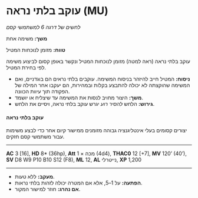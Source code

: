 # עוקב בלתי נראה (MU)

*לחשים של דרגה 6 למשתמשי קסם*

**משך:** משימה אחת

**טווח:** מזומן לנוכחות המטיל

עוקב בלתי נראה (ראה למטה) מזומן לנוכחות המטיל ונקשר באופן קסום לביצוע משימה לפי בחירת המטיל.

- **ניסוח:** המטיל חייב להיזהר בניסוח המשימה. עוקבים בלתי נראים הם בוגדניים, ואם המשימה שהוקצתה לא יכולה להתבצע בקלות ובמהירות, הם יעקבו אחר המילה של הפקודה תוך עיוות הכוונה.
- **משך:** היצור מחויב לנסות את המשימה עד שיצליח או יושמד.
- **גירוש:** הלחש *להסיר רוע* יגרש עוקב בלתי נראה, ויסיים את הלחש.

#### עוקב בלתי נראה

יצורים קסומים בעלי אינטליגנציה גבוהה מזומנים ממישור קיום אחר כדי לבצע משימות עבור משתמשי קסם חזקים.

------

**AC** 3 [16], **HD** 8* (36hp), **Att** 1 × מכה (4d4), **THAC0** 12 [+7], **MV** 120’ (40’), **SV** D8 W9 P10 B10 S12 (F8), **ML** 12, **AL** נייטרלי, **XP** 1,200

------

- **מעקב:** ללא טעות.
- **הפתעה:** על 1–5, אלא אם המטרה יכולה לזהות בלתי נראות.
- **אם נהרג:** חוזר למישור המקור.